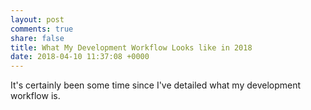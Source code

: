 ```yaml
---
layout: post
comments: true
share: false
title: What My Development Workflow Looks like in 2018
date: 2018-04-10 11:37:08 +0000
---
```

It's certainly been some time since I've detailed what my development workflow is.
